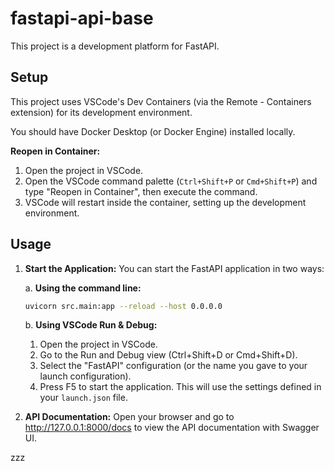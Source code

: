 # fastapi-api-base

This project is a development platform for FastAPI.

## Setup

This project uses VSCode's Dev Containers (via the Remote - Containers extension) for its development environment.

You should have Docker Desktop (or Docker Engine) installed locally.

**Reopen in Container:**

1. Open the project in VSCode.
1. Open the VSCode command palette (`Ctrl+Shift+P` or `Cmd+Shift+P`) and type "Reopen in Container", then execute the command.
1. VSCode will restart inside the container, setting up the development environment.

## Usage

1. **Start the Application:** You can start the FastAPI application in two ways:

   a. **Using the command line:**

   ```bash
   uvicorn src.main:app --reload --host 0.0.0.0
   ```

   b. **Using VSCode Run & Debug:**

   1. Open the project in VSCode.
   1. Go to the Run and Debug view (Ctrl+Shift+D or Cmd+Shift+D).
   1. Select the "FastAPI" configuration (or the name you gave to your launch configuration).
   1. Press F5 to start the application. This will use the settings defined in your `launch.json` file.

1. **API Documentation:** Open your browser and go to <http://127.0.0.1:8000/docs> to view the API documentation with Swagger UI.

zzz
